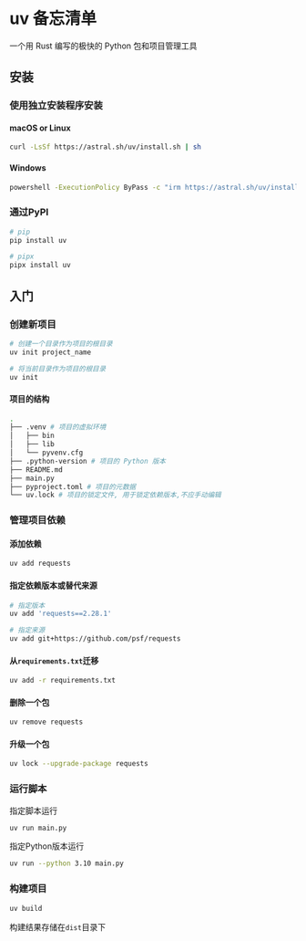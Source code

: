 uv 备忘清单
===

一个用 Rust 编写的极快的 Python 包和项目管理工具

安装
---

### 使用独立安装程序安装

#### macOS or Linux

```sh
curl -LsSf https://astral.sh/uv/install.sh | sh
```

#### Windows

```sh
powershell -ExecutionPolicy ByPass -c "irm https://astral.sh/uv/install.ps1 | iex"
```

### 通过PyPI

```sh
# pip
pip install uv
```

```sh
# pipx
pipx install uv
```

入门
---

### 创建新项目
<!--rehype:wrap-class=row-span-2-->
```sh
# 创建一个目录作为项目的根目录
uv init project_name
```

```sh
# 将当前目录作为项目的根目录
uv init
```

#### 项目的结构

```sh
.
├── .venv # 项目的虚拟环境
│   ├── bin
│   ├── lib
│   └── pyvenv.cfg
├── .python-version # 项目的 Python 版本
├── README.md
├── main.py
├── pyproject.toml # 项目的元数据
└── uv.lock # 项目的锁定文件, 用于锁定依赖版本,不应手动编辑
```

### 管理项目依赖
<!--rehype:wrap-class=row-span-2-->
#### 添加依赖

```sh
uv add requests
```

#### 指定依赖版本或替代来源

```sh
# 指定版本
uv add 'requests==2.28.1'

# 指定来源
uv add git+https://github.com/psf/requests
```

#### 从`requirements.txt`迁移

```sh
uv add -r requirements.txt
```

#### 删除一个包

```sh
uv remove requests
```

#### 升级一个包

```sh
uv lock --upgrade-package requests
```

### 运行脚本

指定脚本运行

```sh
uv run main.py
```

指定Python版本运行

```sh
uv run --python 3.10 main.py
```

### 构建项目

```sh
uv build
```

构建结果存储在`dist`目录下
